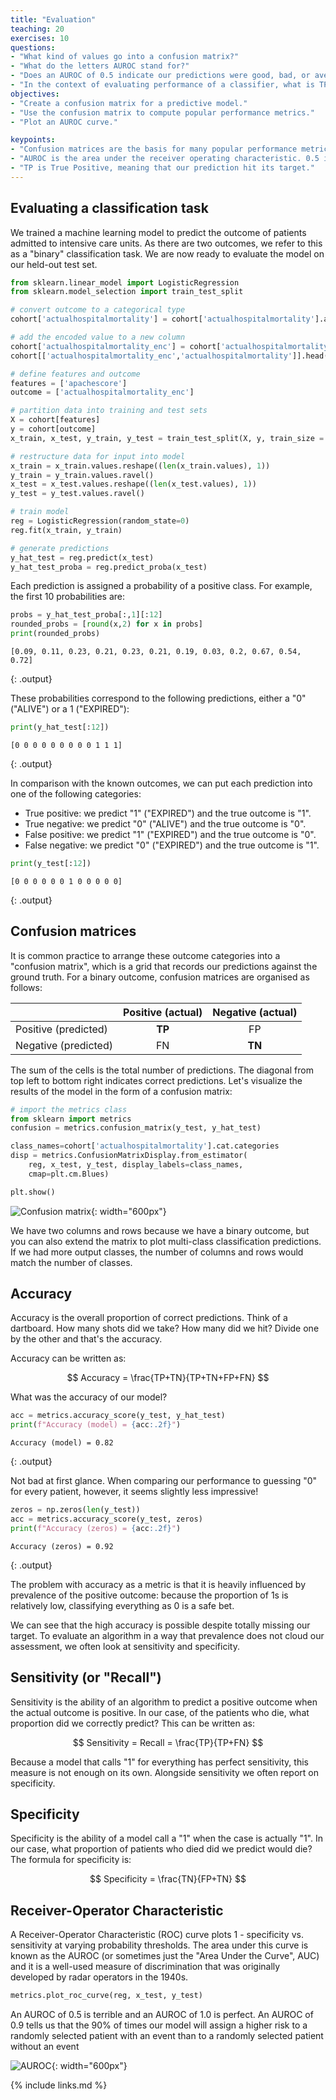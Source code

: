 ```yaml
---
title: "Evaluation"
teaching: 20
exercises: 10
questions:
- "What kind of values go into a confusion matrix?"
- "What do the letters AUROC stand for?"
- "Does an AUROC of 0.5 indicate our predictions were good, bad, or average?"
- "In the context of evaluating performance of a classifier, what is TP?"
objectives:
- "Create a confusion matrix for a predictive model."
- "Use the confusion matrix to compute popular performance metrics."
- "Plot an AUROC curve."

keypoints:
- "Confusion matrices are the basis for many popular performance metrics."
- "AUROC is the area under the receiver operating characteristic. 0.5 is bad!"
- "TP is True Positive, meaning that our prediction hit its target."
---
```


## Evaluating a classification task

We trained a machine learning model to predict the outcome of patients admitted to intensive care units. As there are two outcomes, we refer to this as a "binary" classification task. We are now ready to evaluate the model on our held-out test set. 

```python
from sklearn.linear_model import LogisticRegression
from sklearn.model_selection import train_test_split

# convert outcome to a categorical type
cohort['actualhospitalmortality'] = cohort['actualhospitalmortality'].astype('category')

# add the encoded value to a new column
cohort['actualhospitalmortality_enc'] = cohort['actualhospitalmortality'].cat.codes
cohort[['actualhospitalmortality_enc','actualhospitalmortality']].head()

# define features and outcome
features = ['apachescore']
outcome = ['actualhospitalmortality_enc']

# partition data into training and test sets
X = cohort[features]
y = cohort[outcome]
x_train, x_test, y_train, y_test = train_test_split(X, y, train_size = 0.7, random_state =  42)

# restructure data for input into model
x_train = x_train.values.reshape((len(x_train.values), 1))
y_train = y_train.values.ravel()
x_test = x_test.values.reshape((len(x_test.values), 1))
y_test = y_test.values.ravel()

# train model
reg = LogisticRegression(random_state=0)
reg.fit(x_train, y_train)

# generate predictions
y_hat_test = reg.predict(x_test)
y_hat_test_proba = reg.predict_proba(x_test)
```

Each prediction is assigned a probability of a positive class. For example, the first 10 probabilities are:

```python
probs = y_hat_test_proba[:,1][:12]
rounded_probs = [round(x,2) for x in probs]
print(rounded_probs)
```

```
[0.09, 0.11, 0.23, 0.21, 0.23, 0.21, 0.19, 0.03, 0.2, 0.67, 0.54, 0.72]
```
{: .output}

These probabilities correspond to the following predictions, either a "0" ("ALIVE") or a 1 ("EXPIRED"):

```python
print(y_hat_test[:12])
```

```
[0 0 0 0 0 0 0 0 0 1 1 1]
```
{: .output}

In comparison with the known outcomes, we can put each prediction into one of the following categories:

- True positive: we predict "1" ("EXPIRED") and the true outcome is "1".
- True negative: we predict "0" ("ALIVE") and the true outcome is "0".
- False positive: we predict "1" ("EXPIRED") and the true outcome is "0".
- False negative: we predict "0" ("EXPIRED") and the true outcome is "1".

```python
print(y_test[:12])
```

```
[0 0 0 0 0 0 1 0 0 0 0 0]
```
{: .output}

## Confusion matrices

It is common practice to arrange these outcome categories into a "confusion matrix", which is a grid that records our predictions against the ground truth. For a binary outcome, confusion matrices are organised as follows:

|                        | Positive (actual)   | Negative  (actual)   |
| :---                   |    :----:           |          :----:      |
| Positive (predicted)   | **TP**              | FP                   |
| Negative (predicted)   | FN                  | **TN**               |

The sum of the cells is the total number of predictions. The diagonal from top left to bottom right indicates correct predictions. Let's visualize the results of the model in the form of a confusion matrix:

```python
# import the metrics class
from sklearn import metrics
confusion = metrics.confusion_matrix(y_test, y_hat_test)

class_names=cohort['actualhospitalmortality'].cat.categories
disp = metrics.ConfusionMatrixDisplay.from_estimator(
    reg, x_test, y_test, display_labels=class_names,
    cmap=plt.cm.Blues)

plt.show()
```

![Confusion matrix](../fig/section7-fig1.png){: width="600px"}

We have two columns and rows because we have a binary outcome, but you can also extend the matrix to plot multi-class classification predictions. If we had more output classes, the number of columns and rows would match the number of classes.

## Accuracy

Accuracy is the overall proportion of correct predictions. Think of a dartboard. How many shots did we take? How many did we hit? Divide one by the other and that's the accuracy. 

Accuracy can be written as:

$$
Accuracy = \frac{TP+TN}{TP+TN+FP+FN}
$$

What was the accuracy of our model? 

```python
acc = metrics.accuracy_score(y_test, y_hat_test)
print(f"Accuracy (model) = {acc:.2f}")
```

```
Accuracy (model) = 0.82
```
{: .output}

Not bad at first glance. When comparing our performance to guessing "0" for every patient, however, it seems slightly less impressive!

```python
zeros = np.zeros(len(y_test))
acc = metrics.accuracy_score(y_test, zeros)
print(f"Accuracy (zeros) = {acc:.2f}")
```

```
Accuracy (zeros) = 0.92
```
{: .output}

The problem with accuracy as a metric is that it is heavily influenced by prevalence of the positive outcome: because the proportion of 1s is relatively low, classifying everything as 0 is a safe bet.

We can see that the high accuracy is possible despite totally missing our target. To evaluate an algorithm in a way that prevalence does not cloud our assessment, we often look at sensitivity and specificity. 

## Sensitivity (or "Recall")

Sensitivity is the ability of an algorithm to predict a positive outcome when the actual outcome is positive. In our case, of the patients who die, what proportion did we correctly predict? This can be written as:

$$
Sensitivity = Recall = \frac{TP}{TP+FN}
$$

Because a model that calls "1" for everything has perfect sensitivity, this measure is not enough on its own. Alongside sensitivity we often report on specificity.

## Specificity

Specificity is the ability of a model call a "1" when the case is actually "1". In our case, what proportion of patients who died did we predict would die? The formula for specificity is:

$$
Specificity = \frac{TN}{FP+TN}
$$

## Receiver-Operator Characteristic

A Receiver-Operator Characteristic (ROC) curve plots 1 - specificity vs. sensitivity at varying probability thresholds. The area under this curve is known as the AUROC (or sometimes just the "Area Under the Curve", AUC) and it is a well-used measure of discrimination that was originally developed by radar operators in the 1940s.

```python
metrics.plot_roc_curve(reg, x_test, y_test)
```

An AUROC of 0.5 is terrible and an AUROC of 1.0 is perfect. An AUROC of 0.9 tells us that the 90% of times our model will assign a higher risk to a randomly selected patient with an event than to a randomly selected patient without an event

![AUROC](../fig/section7-fig3.png){: width="600px"}

{% include links.md %}